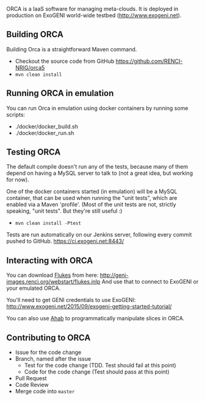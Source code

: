 ORCA is a IaaS software for managing meta-clouds. It is deployed in production on ExoGENI world-wide testbed (http://www.exogeni.net). 

## Building ORCA
Building Orca is a straightforward Maven command.
- Checkout the source code from GitHub https://github.com/RENCI-NRIG/orca5
- `mvn clean install`

## Running ORCA in emulation
You can run Orca in emulation using docker containers by running some scripts:
- ./docker/docker_build.sh
- ./docker/docker_run.sh

## Testing ORCA
The default compile doesn't run any of the tests, because many of them depend on having a MySQL server to talk to (not a great idea, but working for now).

One of the docker containers started (in emulation) will be a MySQL container, that can be used when running the "unit tests", which are enabled via a Maven 'profile'. (Most of the unit tests are not, strictly speaking, "unit tests".  But they're still useful :)
* `mvn clean install -Ptest`

Tests are run automatically on our Jenkins server, following every commit pushed to GitHub.
https://ci.exogeni.net:8443/

## Interacting with ORCA
You can download [Flukes](https://github.com/RENCI-NRIG/flukes) from here: http://geni-images.renci.org/webstart/flukes.jnlp
And use that to connect to ExoGENI or your emulated ORCA.

You'll need to get GENI credentials to use ExoGENI:
http://www.exogeni.net/2015/09/exogeni-getting-started-tutorial/

You can also use [Ahab](https://github.com/RENCI-NRIG/ahab) to programmatically manipulate slices in ORCA.

## Contributing to ORCA
- Issue for the code change
- Branch, named after the issue
  - Test for the code change (TDD. Test should fail at this point)
  - Code for the code change (Test should pass at this point)
- Pull Request
- Code Review
- Merge code into `master`
